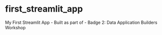 # first_streamlit_app
My First Streamlit App - Built as part of - Badge 2: Data Application Builders Workshop
